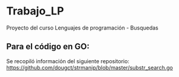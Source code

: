 # Trabajo_LP
Proyecto del curso Lenguajes de programación - Busquedas

## Para el código en GO:

Se recopiló información del siguiente repositorio: https://github.com/dougct/strmanip/blob/master/substr_search.go

